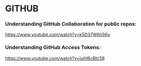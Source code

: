
# GITHUB

### Understanding GitHub Collaboration for public repos: 

https://www.youtube.com/watch?v=k5D37W6h56o


### Understanding GitHub Access Tokens:

https://www.youtube.com/watch?v=IuiH6cBtc58